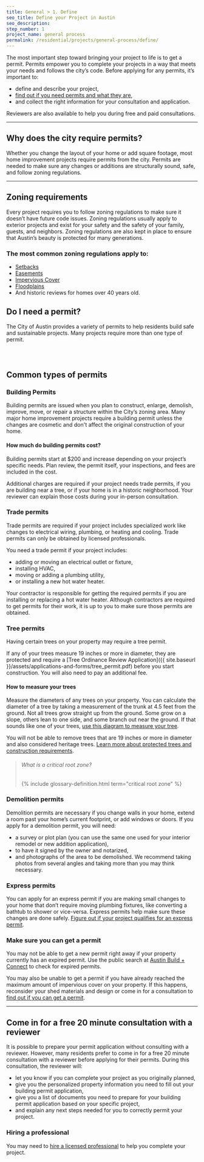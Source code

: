 ```yaml
---
title: General > 1. Define
seo_title: Define your Project in Austin
seo_description:
step_number: 1
project_name: general process
permalink: /residential/projects/general-process/define/
---
```



The most important step toward bringing your project to life is to get a permit. Permits empower you to complete your projects in a way that meets your needs and follows the city’s code. Before applying for any permits, it’s important to:

* define and describe your project,
* [find out if you need permits and what they are](/residential/residential-toolkit/projects-that-dont-require-a-permit/), &nbsp;
* and collect the right information for your consultation and application.

Reviewers are also available to help you during free and paid consultations.

---

## Why does the city require permits?

Whether you change the layout of your home or add square footage, most home improvement projects require permits from the city. Permits are needed to make sure any changes or additions are structurally sound, safe, and follow zoning regulations.

---

## Zoning requirements

Every project requires you to follow zoning regulations to make sure it doesn’t have future code issues. Zoning regulations usually apply to exterior projects and exist for your safety and the safety of your family, guests, and neighbors. Zoning regulations are also kept in place to ensure that Austin’s beauty is protected for many generations.

### The most common zoning regulations apply to:

* [Setbacks](/residential/resources/glossary/setback)
* [Easements](/residential/resources/glossary/easement)
* [Impervious Cover](/residential/resources/glossary/impervious-cover)
* [Floodplains](/residential/resources/glossary/floodplain)
* And historic reviews for homes over 40 years old.

## Do I need a permit?

The City of Austin provides a variety of permits to help residents build safe and sustainable projects. Many projects require more than one type of permit.

### &nbsp;

## Common types of permits

### Building Permits

Building permits are issued when you plan to construct, enlarge, demolish, improve, move, or repair a structure within the City’s zoning area. Many major home improvement projects require a building permit unless the changes are cosmetic and don't affect the original construction of your home.

#### How much do building permits cost?

Building permits start at $200 and increase depending on your project’s specific needs. Plan review, the permit itself, your inspections, and fees are included in the cost.

Additional charges are required if your project needs trade permits, if you are building near a tree, or if your home is in a historic neighborhood. Your reviewer can explain those costs during your in-person consultation.

### Trade permits

Trade permits are required if your project includes specialized work like changes to electrical wiring, plumbing, or heating and cooling. Trade permits can only be obtained by licensed professionals.

You need a trade permit if your project includes:

* adding or moving an electrical outlet or fixture,
* installing HVAC,
* moving or adding a plumbing utility,
* or installing a new hot water heater.

Your contractor is responsible for getting the required permits if you are installing or replacing a hot water heater. Although contractors are required to get permits for their work, it is up to you to make sure those permits are obtained.

### Tree permits

Having certain trees on your property may require a tree permit.

If any of your trees measure 19 inches or more in diameter, they are protected and require a [Tree Ordinance Review Application]({{ site.baseurl }}/assets/applications-and-forms/tree_permit.pdf) before you start construction. You will also need to pay an additional fee.

#### How to measure your trees

Measure the diameters of any trees on your property. You can calculate the diameter of a tree by taking a measurement of the trunk at 4.5 feet from the ground. Not all trees grow straight up from the ground. Some grow on a slope, others lean to one side, and some branch out near the ground. If that sounds like one of your trees, [use this diagram to measure your tree](https://www.austintexas.gov/page/residential-tree-permit-process).

You will not be able to remove trees that are 19 inches or more in diameter and also considered heritage trees.&nbsp;[Learn more about protected trees and construction requirements](/residential/residential-toolkit/building-near-a-tree/).

> ###### What is a critical root zone?
>
> {% include glossary-definition.html term="critical root zone" %}

### Demolition permits

Demolition permits are necessary if you change walls in your home, extend a room past your home’s current footprint, or add windows or doors. If you apply for a demolition permit, you will need:

* a survey or plot plan (you can use the same one used for your interior remodel or new addition application),
* to have it signed by the owner and notarized,
* and photographs of the area to be demolished. We recommend taking photos from several angles and taking more than you may think necessary.

### Express permits

You can apply for an express permit if you are making small changes to your home that don’t require moving plumbing fixtures, like converting a bathtub to shower or vice-versa. Express permits help make sure these changes are done safely. [Figure out if your project qualifies for an express permit](/residential/residential-toolkit/express-permits).

### Make sure you can get a permit

You may not be able to get a new permit right away if your property currently has an expired permit. Use the public search at [Austin Build + Connect](https://abc.austintexas.gov/web/permit/public-search-other) to check for expired permits.

You may also be unable to get a permit if you have already reached the maximum amount of impervious cover on your property. If this happens, reconsider your shed materials and design or come in for a consultation to [find out if you can get a permit](/residential/residential-toolkit/can-i-get-a-permit).

---

## Come in for a free 20 minute consultation with a reviewer

It is possible to prepare your permit application without consulting with a reviewer. However, many residents prefer to come in for a free 20 minute consultation with a reviewer before applying for their permits. During this consultation, the reviewer will:

* let you know if you can complete your project as you originally planned,
* give you the personalized property information you need to fill out your building permit application,
* give you a list of documents you need to prepare for your building permit application based on your specific project,
* and explain any next steps needed for you to correctly permit your project.

### Hiring a professional

You may need to [hire a licensed professional](/residential/residential-toolkit/hiring-a-professional) to help you complete your project.&nbsp;